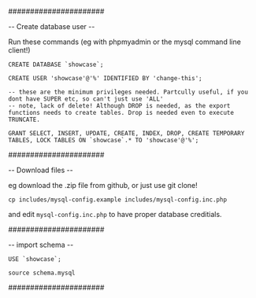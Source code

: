 ######################

-- Create database user --

Run these commands (eg with phpmyadmin or the mysql command line client!) 

    CREATE DATABASE `showcase`;

    CREATE USER 'showcase'@'%' IDENTIFIED BY 'change-this';

    -- these are the minimum privileges needed. Partcully useful, if you dont have SUPER etc, so can't just use 'ALL'
    -- note, lack of delete! Although DROP is needed, as the export functions needs to create tables. Drop is needed even to execute TRUNCATE.

    GRANT SELECT, INSERT, UPDATE, CREATE, INDEX, DROP, CREATE TEMPORARY TABLES, LOCK TABLES ON `showcase`.* TO 'showcase'@'%';

######################

-- Download files --

eg download the .zip file from github, or just use git clone!

    cp includes/mysql-config.example includes/mysql-config.inc.php

and edit `mysql-config.inc.php` to have proper database creditials. 

######################

-- import schema --

    USE `showcase`;

    source schema.mysql

######################

